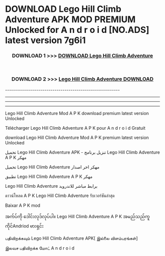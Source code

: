 # DOWNLOAD Lego Hill Climb Adventure  APK MOD PREMIUM Unlocked for A n d r o i d [NO.ADS] latest version 7g6i1 



<div align="center">

<h3>DOWNLOAD 1 >>> <a href="https://getmod2.web.app/?judul=Lego Hill Climb Adventure ">DOWNLOAD Lego Hill Climb Adventure </a></h3><br>

<h3>DOWNLOAD 2 >>> <a href="https://getmod2.web.app/?judul=Lego Hill Climb Adventure ">Lego Hill Climb Adventure  DOWNLOAD </a></h3>

</div>
----------------------------------------------------------

----------------------------------------------------------

----------------------------------------------------------

----------------------------------------------------------

Lego Hill Climb Adventure  Mod A P K download premium latest version Unlocked

Télécharger Lego Hill Climb Adventure  A P K pour A n d r o i d Gratuit

download Lego Hill Climb Adventure  Mod A P K premium latest version Unlocked

تحميل Lego Hill Climb Adventure  APK - تنزيل برنامج Lego Hill Climb Adventure  A P K مهكر

تحميل Lego Hill Climb Adventure  مهكر اخر اصدار

تطبيق Lego Hill Climb Adventure  A P K مهكر

Lego Hill Climb Adventure  برابط مباشر للاندرويد

ดาวน์โหลด A P K Lego Hill Climb Adventure  รับเวอร์ชันล่าสุด

Baixar A P K mod

အက်ပ်ကို ဒေါင်းလုဒ်လုပ်ပါ။ Lego Hill Climb Adventure  A P K အမည်သည်ကူကိုင်Andriod ဗားရှင်း

பதிவிறக்கவும் Lego Hill Climb Adventure  APK[ இல்லை விளம்பரங்கள்] 
 
இலவச பதிவிறக்க மோட் A n d r o i d



